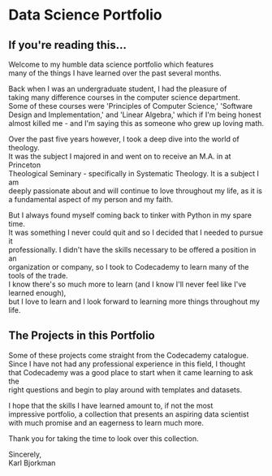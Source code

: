 # Data Science Portfolio

## If you're reading this...
Welcome to my humble data science portfolio which features \
many of the things I have learned over the past several months.

Back when I was an undergraduate student, I had the pleasure of \
taking many difference courses in the computer science department. \
Some of these courses were 'Principles of Computer Science,' 'Software \
Design and Implementation,' and 'Linear Algebra,' which if I'm being honest \
almost killed me - and I'm saying this as someone who grew up loving math.

Over the past five years however, I took a deep dive into the world of theology. \
It was the subject I majored in and went on to receive an M.A. in at Princeton \
Theological Seminary - specifically in Systematic Theology. It is a subject I am \
deeply passionate about and will continue to love throughout my life, as it is \
a fundamental aspect of my person and my faith.

But I always found myself coming back to tinker with Python in my spare time. \
It was something I never could quit and so I decided that I needed to pursue it \
professionally. I didn't have the skills necessary to be offered a position in an \
organization or company, so I took to Codecademy to learn many of the tools of the trade. \
I know there's so much more to learn (and I know I'll never feel like I've learned enough), \
but I love to learn and I look forward to learning more things throughout my life.

## The Projects in this Portfolio

Some of these projects come straight from the Codecademy catalogue. \
Since I have not had any professional experience in this field, I thought \
that Codecademy was a good place to start when it came learning to ask the \
right questions and begin to play around with templates and datasets.

I hope that the skills I have learned amount to, if not the most \
impressive portfolio, a collection that presents an aspiring data scientist \
with much promise and an eagerness to learn much more.

Thank you for taking the time to look over this collection.

Sincerely, \
Karl Bjorkman
